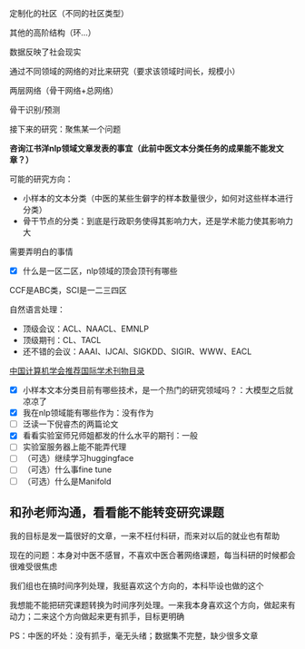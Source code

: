 定制化的社区（不同的社区类型）

其他的高阶结构（环...）

数据反映了社会现实

通过不同领域的网络的对比来研究（要求该领域时间长，规模小）

两层网络（骨干网络+总网络）

骨干识别/预测

接下来的研究：聚焦某一个问题

**咨询江书洋nlp领域文章发表的事宜（此前中医文本分类任务的成果能不能发文章？）**

可能的研究方向：

* 小样本的文本分类（中医的某些生僻字的样本数量很少，如何对这些样本进行分类）
* 骨干节点的分类：到底是行政职务使得其影响力大，还是学术能力使其影响力大

需要弄明白的事情

* [X] 什么是一区二区，nlp领域的顶会顶刊有哪些

CCF是ABC类，SCI是一二三四区

自然语言处理：

* 顶级会议：ACL、NAACL、EMNLP
* 顶级期刊：CL、TACL
* 还不错的会议：AAAI、IJCAI、SIGKDD、SIGIR、WWW、EACL

[中国计算机学会推荐国际学术刊物目录](https://www.ccf.org.cn/Academic_Evaluation/AI/)

* [X] 小样本文本分类目前有哪些技术，是一个热门的研究领域吗？：大模型之后就凉凉了
* [X] 我在nlp领域能有哪些作为：没有作为
* [ ] 泛读一下倪睿杰的两篇论文
* [X] 看看实验室师兄师姐都发的什么水平的期刊：一般
* [ ] 实验室服务器上能不能弄代理
* [ ] （可选）继续学习huggingface
* [ ] （可选）什么事fine tune
* [ ] （可选）什么是Manifold

## 和孙老师沟通，看看能不能转变研究课题

我的目标是发一篇很好的文章，一来不枉付科研，而来对以后的就业也有帮助

现在的问题：本身对中医不感冒，不喜欢中医合著网络课题，每当科研的时候都会很难受很焦虑

我们组也在搞时间序列处理，我挺喜欢这个方向的，本科毕设也做的这个

我想能不能把研究课题转换为时间序列处理。一来我本身喜欢这个方向，做起来有动力；二来这个方向做起来更有抓手，目标更明确

PS：中医的坏处：没有抓手，毫无头绪；数据集不完整，缺少很多文章
